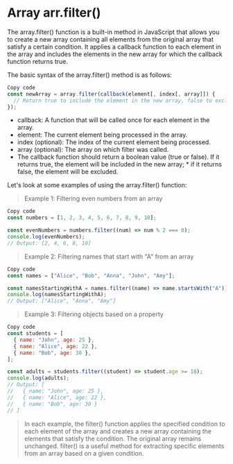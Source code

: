 # Array arr.filter()

The array.filter() function is a built-in method in JavaScript that allows you to create a new array containing all elements from the original array that satisfy a certain condition. It applies a callback function to each element in the array and includes the elements in the new array for which the callback function returns true.

The basic syntax of the array.filter() method is as follows:

```javascript
Copy code
const newArray = array.filter(callback(element[, index[, array]]) {
  // Return true to include the element in the new array, false to exclude it.
});
```

* callback: A function that will be called once for each element in the array.
* element: The current element being processed in the array.
* index (optional): The index of the current element being processed.
* array (optional): The array on which filter was called.
* The callback function should return a boolean value (true or false). If it returns true, the element will be included in the new array; * if it returns false, the element will be excluded.

Let's look at some examples of using the array.filter() function:

>Example 1: Filtering even numbers from an array

```javascript
Copy code
const numbers = [1, 2, 3, 4, 5, 6, 7, 8, 9, 10];

const evenNumbers = numbers.filter((num) => num % 2 === 0);
console.log(evenNumbers);
// Output: [2, 4, 6, 8, 10]
```
>Example 2: Filtering names that start with "A" from an array

```javascript
Copy code
const names = ["Alice", "Bob", "Anna", "John", "Amy"];

const namesStartingWithA = names.filter((name) => name.startsWith("A"));
console.log(namesStartingWithA);
// Output: ["Alice", "Anna", "Amy"]
```
>Example 3: Filtering objects based on a property

```javascript
Copy code
const students = [
  { name: "John", age: 25 },
  { name: "Alice", age: 22 },
  { name: "Bob", age: 30 },
];

const adults = students.filter((student) => student.age >= 18);
console.log(adults);
// Output: [
//   { name: "John", age: 25 },
//   { name: "Alice", age: 22 },
//   { name: "Bob", age: 30 }
// ]
```
>In each example, the filter() function applies the specified condition to each element of the array and creates a new array containing the elements that satisfy the condition. The original array remains unchanged. filter() is a useful method for extracting specific elements from an array based on a given condition.